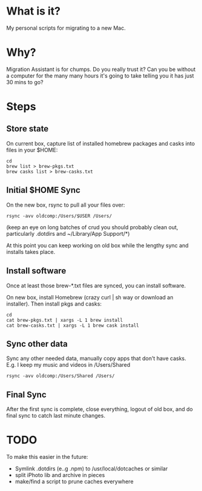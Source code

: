 
# What is it?

My personal scripts for migrating to a new Mac.

# Why?

Migration Assistant is for chumps. Do you really trust it? Can you be
without a computer for the many many hours it's going to take telling
you it has just 30 mins to go?


# Steps

## Store state
On current box, capture list of installed homebrew packages and casks
into files in your $HOME:

```
cd
brew list > brew-pkgs.txt
brew casks list > brew-casks.txt
```

## Initial $HOME Sync

On the new box, rsync to pull all your files over:

```
rsync -avv oldcomp:/Users/$USER /Users/
```

(keep an eye on long batches of crud you should probably clean out,
particularly .dotdirs and ~/Library/App Support/*) 

At this point you can keep working on old box while the lengthy sync
and installs takes place.

## Install software

Once at least those brew-*.txt files are synced, you can install software.

On new box, install Homebrew (crazy curl | sh way or
download an installer). Then install pkgs and casks:

```
cd
cat brew-pkgs.txt | xargs -L 1 brew install
cat brew-casks.txt | xargs -L 1 brew cask install
```

## Sync other data
Sync any other needed data, manually copy apps that don't have
casks. E.g. I keep my music and videos in /Users/Shared

```
rsync -avv oldcomp:/Users/Shared /Users/
```


## Final Sync
After the first sync is complete, close everything, logout of old
box, and do final sync to catch last minute changes.



# TODO

To make this easier in the future:
* Symlink .dotdirs (e..g .npm) to /usr/local/dotcaches or similar
* split iPhoto lib and archive in pieces
* make/find a script to prune caches everywhere
